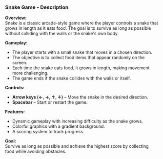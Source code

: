 ### **Snake Game - Description**  

**Overview:**  
Snake is a classic arcade-style game where the player controls a snake that grows in length as it eats food. The goal is to survive as long as possible without colliding with the walls or the snake's own body.  

**Gameplay:**  
- The player starts with a small snake that moves in a chosen direction.  
- The objective is to collect food items that appear randomly on the screen.  
- Each time the snake eats food, it grows in length, making movement more challenging.  
- The game ends if the snake collides with the walls or itself.  

**Controls:**  
- **Arrow keys (←, →, ↑, ↓)** – Move the snake in the desired direction.  
- **Spacebar** – Start or restart the game.  

**Features:**  
- Dynamic gameplay with increasing difficulty as the snake grows.  
- Colorful graphics with a gradient background.  
- A scoring system to track progress.  

**Goal:**  
Survive as long as possible and achieve the highest score by collecting food while avoiding obstacles.